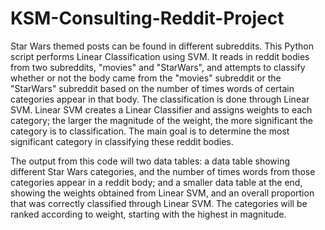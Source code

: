 # KSM-Consulting-Reddit-Project

Star Wars themed posts can be found in different subreddits. This Python script
performs Linear Classification using SVM. It reads in reddit bodies from two subreddits, "movies" and "StarWars",
and attempts to classify whether or not the body came from the "movies" subreddit or
the "StarWars" subreddit based on the number of times words of certain categories appear in that body.
The classification is done through Linear SVM. Linear SVM creates a Linear Classifier
and assigns weights to each category; the larger the magnitude of the weight, the more significant
the category is to classification. The main goal is to determine the most significant category
in classifying these reddit bodies. 

The output from this code will two data tables: a data table showing different Star Wars categories, 
and the number of times words from those categories appear in a reddit body; and a smaller data table at the end, 
showing the weights obtained from Linear SVM, and an overall proportion that was correctly classified through Linear SVM. 
The categories will be ranked according to weight, starting with the highest in magnitude.
